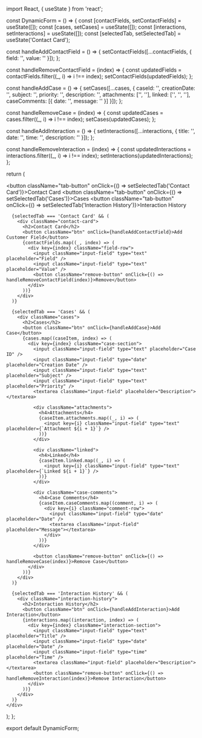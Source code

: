 import React, { useState } from 'react';

const DynamicForm = () => {
  const [contactFields, setContactFields] = useState([]);
  const [cases, setCases] = useState([]);
  const [interactions, setInteractions] = useState([]);
  const [selectedTab, setSelectedTab] = useState('Contact Card');

  const handleAddContactField = () => {
    setContactFields([...contactFields, { field: '', value: '' }]);
  };

  const handleRemoveContactField = (index) => {
    const updatedFields = contactFields.filter((_, i) => i !== index);
    setContactFields(updatedFields);
  };

  const handleAddCase = () => {
    setCases([...cases, {
      caseId: '',
      creationDate: '',
      subject: '',
      priority: '',
      description: '',
      attachments: ['', ''],
      linked: ['', '', ''],
      caseComments: [{ date: '', message: '' }]
    }]);
  };

  const handleRemoveCase = (index) => {
    const updatedCases = cases.filter((_, i) => i !== index);
    setCases(updatedCases);
  };

  const handleAddInteraction = () => {
    setInteractions([...interactions, { title: '', date: '', time: '', description: '' }]);
  };

  const handleRemoveInteraction = (index) => {
    const updatedInteractions = interactions.filter((_, i) => i !== index);
    setInteractions(updatedInteractions);
  };

  return (
    <div>
      <div className="tabs">
        <button className="tab-button" onClick={() => setSelectedTab('Contact Card')}>Contact Card</button>
        <button className="tab-button" onClick={() => setSelectedTab('Cases')}>Cases</button>
        <button className="tab-button" onClick={() => setSelectedTab('Interaction History')}>Interaction History</button>
      </div>

      {selectedTab === 'Contact Card' && (
        <div className="contact-card">
          <h2>Contact Card</h2>
          <button className="btn" onClick={handleAddContactField}>Add Customer Field</button>
          {contactFields.map((_, index) => (
            <div key={index} className="field-row">
              <input className="input-field" type="text" placeholder="Field" />
              <input className="input-field" type="text" placeholder="Value" />
              <button className="remove-button" onClick={() => handleRemoveContactField(index)}>Remove</button>
            </div>
          ))}
        </div>
      )}

      {selectedTab === 'Cases' && (
        <div className="cases">
          <h2>Cases</h2>
          <button className="btn" onClick={handleAddCase}>Add Case</button>
          {cases.map((caseItem, index) => (
            <div key={index} className="case-section">
              <input className="input-field" type="text" placeholder="Case ID" />
              <input className="input-field" type="date" placeholder="Creation Date" />
              <input className="input-field" type="text" placeholder="Subject" />
              <input className="input-field" type="text" placeholder="Priority" />
              <textarea className="input-field" placeholder="Description"></textarea>

              <div className="attachments">
                <h4>Attachments</h4>
                {caseItem.attachments.map((_, i) => (
                  <input key={i} className="input-field" type="text" placeholder={`Attachment ${i + 1}`} />
                ))}
              </div>

              <div className="linked">
                <h4>Linked</h4>
                {caseItem.linked.map((_, i) => (
                  <input key={i} className="input-field" type="text" placeholder={`Linked ${i + 1}`} />
                ))}
              </div>

              <div className="case-comments">
                <h4>Case Comments</h4>
                {caseItem.caseComments.map((comment, i) => (
                  <div key={i} className="comment-row">
                    <input className="input-field" type="date" placeholder="Date" />
                    <textarea className="input-field" placeholder="Message"></textarea>
                  </div>
                ))}
              </div>

              <button className="remove-button" onClick={() => handleRemoveCase(index)}>Remove Case</button>
            </div>
          ))}
        </div>
      )}

      {selectedTab === 'Interaction History' && (
        <div className="interaction-history">
          <h2>Interaction History</h2>
          <button className="btn" onClick={handleAddInteraction}>Add Interaction</button>
          {interactions.map((interaction, index) => (
            <div key={index} className="interaction-section">
              <input className="input-field" type="text" placeholder="Title" />
              <input className="input-field" type="date" placeholder="Date" />
              <input className="input-field" type="time" placeholder="Time" />
              <textarea className="input-field" placeholder="Description"></textarea>
              <button className="remove-button" onClick={() => handleRemoveInteraction(index)}>Remove Interaction</button>
            </div>
          ))}
        </div>
      )}
    </div>
  );
};

export default DynamicForm;
